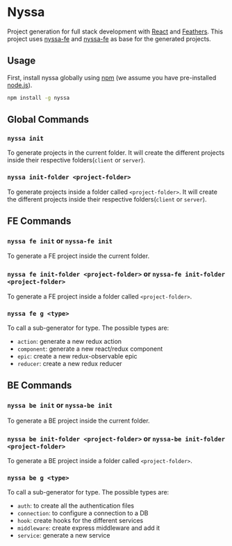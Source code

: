 # Nyssa

Project generation for full stack development with [React](https://facebook.github.io/react/) and [Feathers](https://feathersjs.com/). This project uses [nyssa-fe](https://www.npmjs.com/package/generator-nyssa-be) and [nyssa-fe](https://www.npmjs.com/package/generator-nyssa-fe) as base for the generated projects.

## Usage

First, install nyssa globally using [npm](https://www.npmjs.com/) (we assume you have pre-installed [node.js](https://nodejs.org/)).

```bash
npm install -g nyssa
```

## Global Commands

### `nyssa init`
  To generate projects in the current folder. It will create the different projects inside their respective folders(`client` or `server`).
### `nyssa init-folder <project-folder>`
  To generate projects inside a folder called `<project-folder>`. It will create the different projects inside their respective folders(`client` or `server`).

## FE Commands

### `nyssa fe init` or `nyssa-fe init`
  To generate a FE project inside the current folder.
### `nyssa fe init-folder <project-folder>` or `nyssa-fe init-folder <project-folder>`
  To generate a FE project inside a folder called `<project-folder>`.
### `nyssa fe g <type>`
  To call a sub-generator for type. The possible types are:
  - `action`: generate a new redux action
  - `component`: generate a new react/redux component
  - `epic`: create a new redux-observable epic
  - `reducer`: create a new redux reducer

## BE Commands

### `nyssa be init` or `nyssa-be init`
  To generate a BE project inside the current folder.
### `nyssa be init-folder <project-folder>` or `nyssa-be init-folder <project-folder>`
  To generate a BE project inside a folder called `<project-folder>`.
### `nyssa be g <type>`
  To call a sub-generator for type. The possible types are:
  - `auth`: to create all the authentication files
  - `connection`: to configure a connection to a DB
  - `hook`: create hooks for the different services
  - `middleware`: create express middleware and add it
  - `service`: generate a new service
